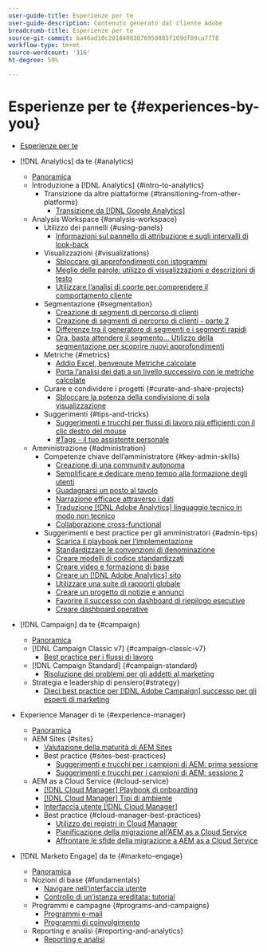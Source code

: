 ```yaml
---
user-guide-title: Esperienze per te
user-guide-description: Contenuto generato dal cliente Adobe
breadcrumb-title: Esperienze per te
source-git-commit: ba46ad10c20184083076950883f169df09ca7778
workflow-type: tm+mt
source-wordcount: '316'
ht-degree: 59%

---
```



# Esperienze per te {#experiences-by-you}

+ [Esperienze per te](/help/overview.md)

+ [!DNL Analytics] da te {#analytics}
   + [Panoramica](/help/analytics/overview.md)
   + Introduzione a [!DNL Analytics] {#intro-to-analytics}
      + Transizione da altre piattaforme {#transitioning-from-other-platforms}
         + [Transizione da [!DNL Google Analytics]](/help/analytics/intro-to-analytics/transitioning-from-other-platforms/transition-from-google-analytics.md)
   + Analysis Workspace {#analysis-workspace}
      + Utilizzo dei pannelli {#using-panels}
         + [Informazioni sul pannello di attribuzione e sugli intervalli di look-back](/help/analytics/analysis-workspace/using-panels/understanding-adobe-analytics-attribution-panel-and-lookback-windows.md)
      + Visualizzazioni {#visualizations}
         + [Sbloccare gli approfondimenti con istogrammi](/help/analytics/analysis-workspace/visualizations/unlocking-insights-with-histograms.md)
         + [Meglio delle parole: utilizzo di visualizzazioni e descrizioni di testo](/help/analytics/analysis-workspace/visualizations/more-than-words-using-text-visualizations-and-descriptions.md)
         + [Utilizzare l’analisi di coorte per comprendere il comportamento cliente](/help/analytics/analysis-workspace/visualizations/use-cohort-analysis-to-understand-customer-behavior.md)
      + Segmentazione {#segmentation}
         + [Creazione di segmenti di percorso di clienti](/help/analytics/analysis-workspace/segmentation/building-customer-journey-segments.md)
         + [Creazione di segmenti di percorso di clienti - parte 2](/help/analytics/analysis-workspace/segmentation/building-customer-journey-segments-part-two.md)
         + [Differenze tra il generatore di segmenti e i segmenti rapidi](/help/analytics/analysis-workspace/segmentation/differences-between-the-segment-builder-and-quick-segments.md)
         + [Ora, basta attendere il segmento... Utilizzo della segmentazione per scoprire nuovi approfondimenti](/help/analytics/analysis-workspace/segmentation/segmentation-to-discover-new-insights.md)
      + Metriche {#metrics}
         + [Addio Excel, benvenute Metriche calcolate](/help/analytics/analysis-workspace/metrics/goodbye-excel-hello-calculated-metrics.md)
         + [Porta l’analisi dei dati a un livello successivo con le metriche calcolate](../analytics/analysis-workspace/metrics/take-your-data-analysis-to-the-next-level-with-calculated-metrics.md)
      + Curare e condividere i progetti {#curate-and-share-projects}
         + [Sbloccare la potenza della condivisione di sola visualizzazione](/help/analytics/analysis-workspace/curate-and-share-projects/unlocking-the-power-of-view-only-sharing.md)
      + Suggerimenti {#tips-and-tricks}
         + [Suggerimenti e trucchi per flussi di lavoro più efficienti con il clic destro del mouse](/help/analytics/analysis-workspace/tips-and-tricks/right-click-tips-and-tricks-for-more-efficient-workflows.md)
         + [#Tags - il tuo assistente personale](/help/analytics/analysis-workspace/tips-and-tricks/tags-your-personal-assistant.md)
   + Amministrazione {#administration}
      + Competenze chiave dell’amministratore {#key-admin-skills}
         + [Creazione di una community autonoma](/help/analytics/administration/key-admin-skills/empowered-community.md)
         + [Semplificare e dedicare meno tempo alla formazione degli utenti](/help/analytics/administration/key-admin-skills/simplify-training-users.md)
         + [Guadagnarsi un posto al tavolo](/help/analytics/administration/key-admin-skills/gaining-a-seat-at-the-table.md)
         + [Narrazione efficace attraverso i dati](/help/analytics/administration/key-admin-skills/telling-impactful-stories-with-data.md)
         + [Traduzione [!DNL Adobe Analytics] linguaggio tecnico in modo non tecnico](/help/analytics/administration/key-admin-skills/translating-adobe-analytics-technical-language.md)
         + [Collaborazione cross-functional](/help/analytics/administration/key-admin-skills/working-cross-functionally.md)
      + Suggerimenti e best practice per gli amministratori {#admin-tips}
         + [Scarica il playbook per l’implementazione](/help/analytics/administration/admin-tips/download-the-adobe-analytics-implementation-playbook.md)
         + [Standardizzare le convenzioni di denominazione](/help/analytics/administration/admin-tips/create-standardized-naming-conventions.md)
         + [Creare modelli di codice standardizzati](/help/analytics/administration/admin-tips/create-standardized-code-templates.md)
         + [Creare video e formazione di base](/help/analytics/administration/admin-tips/create-basic-videos-and-training.md)
         + [Creare un [!DNL Adobe Analytics] sito](/help/analytics/administration/admin-tips/create-an-internal-adobe-analytics-site.md)
         + [Utilizzare una suite di rapporti globale](/help/analytics/administration/admin-tips/use-a-global-report-suite.md)
         + [Creare un progetto di notizie e annunci](/help/analytics/administration/admin-tips/create-a-news-and-announcements-project.md)
         + [Favorire il successo con dashboard di riepilogo esecutive](/help/analytics/administration/admin-tips/driving-success-with-executive-summary-dashboards.md)
         + [Creare dashboard operative](/help/analytics/administration/admin-tips/create-operational-dashboards.md)
+ [!DNL Campaign] da te {#campaign}
   + [Panoramica](/help/campaign/overview.md)
   + [!DNL Campaign Classic v7] {#campaign-classic-v7}
      + [Best practice per i flussi di lavoro](/help/campaign/ac-v7/workflow-best-practices-for-marketers.md)
   + [!DNL Campaign Standard] {#campaign-standard}
      + [Risoluzione dei problemi per gli addetti al marketing](/help/campaign/acs/troubleshooting-for-marketers.md)
   + Strategia e leadership di pensiero{#strategy}
      + [Dieci best practice per [!DNL Adobe Campaign] successo per gli esperti di marketing](/help/campaign/10-best-practices-for-marketers.md)
+ Experience Manager di te {#experience-manager}
   + [Panoramica](/help/experience-manager/overview.md)
   + AEM Sites {#sites}
      + [Valutazione della maturità di AEM Sites](/help/experience-manager/sites/expert-resources/maturity-assessment.md)
      + Best practice {#sites-best-practices}
         + [Suggerimenti e trucchi per i campioni di AEM: prima sessione](/help/experience-manager/sites/expert-resources/champion-tips-1.md)
         + [Suggerimenti e trucchi per i campioni di AEM: sessione 2](/help/experience-manager/sites/expert-resources/champion-tips-2.md)
   + AEM as a Cloud Service {#cloud-service}
      + [[!DNL Cloud Manager] Playbook di onboarding](/help/experience-manager/cloud-service/expert-resources/aem-champions/onboarding-playbook.md)
      + [[!DNL Cloud Manager] Tipi di ambiente](/help/experience-manager/cloud-service/expert-resources/aem-champions/environment-types.md)
      + [Interfaccia utente [!DNL Cloud Manager]](/help/experience-manager/cloud-service/expert-resources/aem-champions/cloud-manager-ui.md)
      + Best practice {#cloud-manager-best-practices}
         + [Utilizzo dei registri in Cloud Manager](/help/experience-manager/cloud-service/expert-resources/aem-champions/cloud-manager-using-logs.md)
         + [Pianificazione della migrazione all’AEM as a Cloud Service](/help/experience-manager/cloud-service/expert-resources/aem-champions/migration.md)
         + [Affrontare le sfide della migrazione a AEM as a Cloud Service](/help/experience-manager/cloud-service/expert-resources/aem-champions/migration-challenges.md)
+ [!DNL Marketo Engage] da te {#marketo-engage}
   + [Panoramica](/help/marketo/overview.md)
   + Nozioni di base {#fundamentals}
      + [Navigare nell’interfaccia utente](/help/marketo/fundamentals/ui-navigation.md)
      + [Controllo di un’istanza ereditata: tutorial](https://experienceleague.adobe.com/docs/experiences-by-you/auditing-an-inherited-instance/overview.html)
   + Programmi e campagne {#programs-and-campaigns}
      + [Programmi e-mail](/help/marketo/programs/email-programs.md)
      + [Programmi di coinvolgimento](/help/marketo/programs/engagement-programs.md)
   + Reporting e analisi {#reporting-and-analytics}
      + [Reporting e analisi](/help/marketo/reporting/reporting-and-analytics.md)

